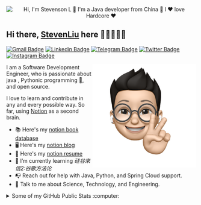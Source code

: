 <p align="center">
  <img src="https://github.com/TonySteven/TonySteven/raw/main/assets/github.gif" alt="Hi, I'm Stevenson L 👋 I'm a Java developer from China 🚀 I ❤️ love Hardcore ❤️">
</p>

<!--
How to make this gif ?

I made my with https://codesandbox.io/s/github-profile-2ijk7
Then read the bolg https://genesisorgcn.notion.site/Github-edcadaca52e34ad6b26539d1ffc17ea4
-->

## Hi there, [StevenLiu](http://genesis.org.cn) here 👋🏼👨🏻‍💻

[![Gmail Badge](https://img.shields.io/badge/-tonysteven1996@gmail.com-c14438?style=flat&logo=Gmail&logoColor=white)](mailto:tonysteven1996@gmail.com "Connect via Email")
[![Linkedin Badge](https://img.shields.io/badge/-Steven_Liu-0072b1?style=flat&logo=Linkedin&logoColor=white)](https://www.linkedin.com/in/%E6%B6%B5-steven-%E5%88%98-1b8b30118/ "Connect on LinkedIn")
[![Telegram Badge](https://img.shields.io/badge/-@StevenL365404-0088CC?style=flat&logo=Telegram&logoColor=white)](https://t.me/StevenL365404 "Contact on Telegram")
[![Twitter Badge](https://img.shields.io/badge/-@Steven__Liu-00acee?style=flat&logo=Twitter&logoColor=white)](https://twitter.com/intent/follow?screen_name=Steven__Liu "Follow on Twitter")
[![Instagram Badge](https://img.shields.io/badge/-Instagram-C13584?style=flat&logo=Instagram&logoColor=white)](https://www.instagram.com/stevenl365404/ "Follow on Instagram")

<a href="http://genesis.org.cn/"><img src="https://github.com/TonySteven/TonySteven/blob/main/assets/images/hand_v.png" align="right" height="275" /></a>

I am a Software Development Engineer, who is passionate about java , Pythonic programming :snake:, and open source.

I love to learn and contribute in any and every possible way.
So far, using [Notion](https://www.notion.so/) as a second brain.

[//]: # (- 🔭 I’m currently working on [大鹏教育]&#40;https://www.dapengjiaoyu.cn/&#41; as a Software Development Engineer.)
- 📚 Here's my [notion book database](https://genesisorgcn.notion.site/277b7a7e5558458ba409dbd353805c4a?v=490c59a55876498d90cf151000a88d91)
- 🖥️ Here's my [notion blog](https://genesisorgcn.notion.site/Steven-s-Blog-a23cda43cbe54fcb9243ec9294ac235a)
- 📝 Here's my [notion resume](https://genesisorgcn.notion.site/Steven-Liu-c6dcfd78caef451cb3bfa736329a554f)
- 🌱 I’m currently learning  *硅谷来信2:谷歌方法论*
- 📭 Reach out for help with Java, Python, and Spring Cloud support.
- 💬 Talk to me about Science, Technology, and Engineering.

<details>
  <summary>Some of my GitHub Public Stats :computer:</summary>

<a href="http://genesis.org.cn/"><img src="https://github.com/TonySteven/TonySteven/blob/main/assets/images/laptop.png" align="right" height="200" /></a>

[![My Github Stats](https://github-readme-stats.vercel.app/api?username=TonySteven&show_icons=true&title_color=fff&icon_color=79ff97&text_color=9f9f9f&bg_color=151515)](https://github.com/TonySteven)

![Profile Views](https://komarev.com/ghpvc/?username=TonySteven&color=blue)
----

</details>


[//]: # (<details>)

[//]: # (  <summary>Find me around the web :globe_with_meridians:</summary>)

[//]: # ()

[//]: # (<a href="http://genesis.org.cn/"><img src="https://github.com/TonySteven/TonySteven/blob/main/assets/images/hi.png" align="right" height="150" /></a>)

[//]: # ()

[//]: # (</details>)
<!--
**TonySteven/TonySteven** is a ✨ _special_ ✨ repository because its `README.md` (this file) appears on your GitHub profile.

Here are some ideas to get you started:

- 🔭 I’m currently working on ...
- 🌱 I’m currently learning ...
- 👯 I’m looking to collaborate on ...
- 🤔 I’m looking for help with ...
- 💬 Ask me about ...
- 📫 How to reach me: ...
- 😄 Pronouns: ...
- ⚡ Fun fact: ...
-->

